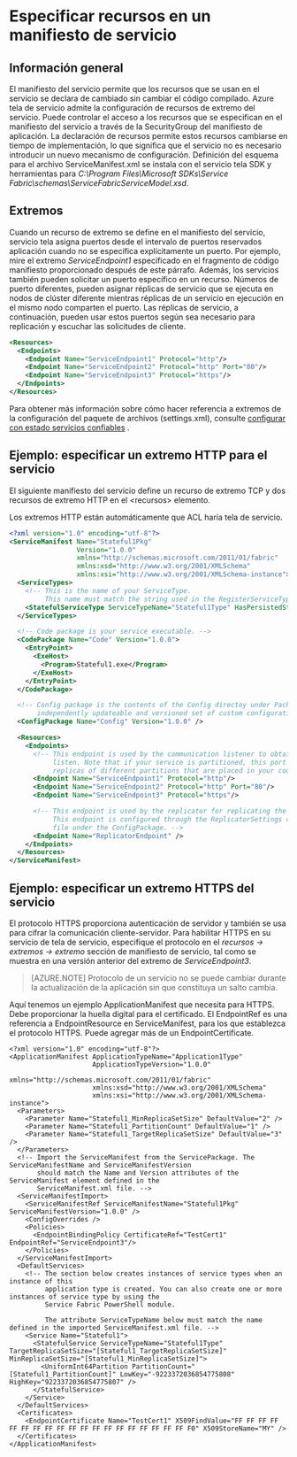 <properties
   pageTitle="Especificar extremos de servicio del servicio tela | Microsoft Azure"
   description="Cómo se describen los recursos de extremo en un manifiesto de servicio, incluido cómo configurar extremos HTTPS"
   services="service-fabric"
   documentationCenter=".net"
   authors="mani-ramaswamy"
   manager="timlt"
   editor=""/>

<tags
   ms.service="service-fabric"
   ms.devlang="dotnet"
   ms.topic="article"
   ms.tgt_pltfrm="NA"
   ms.workload="NA"
   ms.date="09/14/2016"
   ms.author="subramar"/>

# <a name="specify-resources-in-a-service-manifest"></a>Especificar recursos en un manifiesto de servicio

## <a name="overview"></a>Información general

El manifiesto del servicio permite que los recursos que se usan en el servicio se declara de cambiado sin cambiar el código compilado. Azure tela de servicio admite la configuración de recursos de extremo del servicio. Puede controlar el acceso a los recursos que se especifican en el manifiesto del servicio a través de la SecurityGroup del manifiesto de aplicación. La declaración de recursos permite estos recursos cambiarse en tiempo de implementación, lo que significa que el servicio no es necesario introducir un nuevo mecanismo de configuración. Definición del esquema para el archivo ServiceManifest.xml se instala con el servicio tela SDK y herramientas para *C:\Program Files\Microsoft SDKs\Service Fabric\schemas\ServiceFabricServiceModel.xsd*.

## <a name="endpoints"></a>Extremos

Cuando un recurso de extremo se define en el manifiesto del servicio, servicio tela asigna puertos desde el intervalo de puertos reservados aplicación cuando no se especifica explícitamente un puerto. Por ejemplo, mire el extremo *ServiceEndpoint1* especificado en el fragmento de código manifiesto proporcionado después de este párrafo. Además, los servicios también pueden solicitar un puerto específico en un recurso. Números de puerto diferentes, pueden asignar réplicas de servicio que se ejecuta en nodos de clúster diferente mientras réplicas de un servicio en ejecución en el mismo nodo comparten el puerto. Las réplicas de servicio, a continuación, pueden usar estos puertos según sea necesario para replicación y escuchar las solicitudes de cliente.

```xml
<Resources>
  <Endpoints>
    <Endpoint Name="ServiceEndpoint1" Protocol="http"/>
    <Endpoint Name="ServiceEndpoint2" Protocol="http" Port="80"/>
    <Endpoint Name="ServiceEndpoint3" Protocol="https"/>
  </Endpoints>
</Resources>
```

Para obtener más información sobre cómo hacer referencia a extremos de la configuración del paquete de archivos (settings.xml), consulte [configurar con estado servicios confiables](service-fabric-reliable-services-configuration.md) .

## <a name="example-specifying-an-http-endpoint-for-your-service"></a>Ejemplo: especificar un extremo HTTP para el servicio

El siguiente manifiesto del servicio define un recurso de extremo TCP y dos recursos de extremo HTTP en el &lt;recursos&gt; elemento.

Los extremos HTTP están automáticamente que ACL haría tela de servicio.

```xml
<?xml version="1.0" encoding="utf-8"?>
<ServiceManifest Name="Stateful1Pkg"
                 Version="1.0.0"
                 xmlns="http://schemas.microsoft.com/2011/01/fabric"
                 xmlns:xsd="http://www.w3.org/2001/XMLSchema"
                 xmlns:xsi="http://www.w3.org/2001/XMLSchema-instance">
  <ServiceTypes>
    <!-- This is the name of your ServiceType.
         This name must match the string used in the RegisterServiceType call in Program.cs. -->
    <StatefulServiceType ServiceTypeName="Stateful1Type" HasPersistedState="true" />
  </ServiceTypes>

  <!-- Code package is your service executable. -->
  <CodePackage Name="Code" Version="1.0.0">
    <EntryPoint>
      <ExeHost>
        <Program>Stateful1.exe</Program>
      </ExeHost>
    </EntryPoint>
  </CodePackage>

  <!-- Config package is the contents of the Config directoy under PackageRoot that contains an
       independently updateable and versioned set of custom configuration settings for your service. -->
  <ConfigPackage Name="Config" Version="1.0.0" />

  <Resources>
    <Endpoints>
      <!-- This endpoint is used by the communication listener to obtain the port number on which to
           listen. Note that if your service is partitioned, this port is shared with
           replicas of different partitions that are placed in your code. -->
      <Endpoint Name="ServiceEndpoint1" Protocol="http"/>
      <Endpoint Name="ServiceEndpoint2" Protocol="http" Port="80"/>
      <Endpoint Name="ServiceEndpoint3" Protocol="https"/>

      <!-- This endpoint is used by the replicator for replicating the state of your service.
           This endpoint is configured through the ReplicatorSettings config section in the Settings.xml
           file under the ConfigPackage. -->
      <Endpoint Name="ReplicatorEndpoint" />
    </Endpoints>
  </Resources>
</ServiceManifest>
```

## <a name="example-specifying-an-https-endpoint-for-your-service"></a>Ejemplo: especificar un extremo HTTPS del servicio

El protocolo HTTPS proporciona autenticación de servidor y también se usa para cifrar la comunicación cliente-servidor. Para habilitar HTTPS en su servicio de tela de servicio, especifique el protocolo en el *recursos -> extremos -> extremo* sección de manifiesto de servicio, tal como se muestra en una versión anterior del extremo de *ServiceEndpoint3*.

>[AZURE.NOTE] Protocolo de un servicio no se puede cambiar durante la actualización de la aplicación sin que constituya un salto cambia.


Aquí tenemos un ejemplo ApplicationManifest que necesita para HTTPS. Debe proporcionar la huella digital para el certificado. El EndpointRef es una referencia a EndpointResource en ServiceManifest, para los que establezca el protocolo HTTPS. Puede agregar más de un EndpointCertificate.  

```
<?xml version="1.0" encoding="utf-8"?>
<ApplicationManifest ApplicationTypeName="Application1Type"
                     ApplicationTypeVersion="1.0.0"
                     xmlns="http://schemas.microsoft.com/2011/01/fabric"
                     xmlns:xsd="http://www.w3.org/2001/XMLSchema"
                     xmlns:xsi="http://www.w3.org/2001/XMLSchema-instance">
  <Parameters>
    <Parameter Name="Stateful1_MinReplicaSetSize" DefaultValue="2" />
    <Parameter Name="Stateful1_PartitionCount" DefaultValue="1" />
    <Parameter Name="Stateful1_TargetReplicaSetSize" DefaultValue="3" />
  </Parameters>
  <!-- Import the ServiceManifest from the ServicePackage. The ServiceManifestName and ServiceManifestVersion
       should match the Name and Version attributes of the ServiceManifest element defined in the
       ServiceManifest.xml file. -->
  <ServiceManifestImport>
    <ServiceManifestRef ServiceManifestName="Stateful1Pkg" ServiceManifestVersion="1.0.0" />
    <ConfigOverrides />
    <Policies>
      <EndpointBindingPolicy CertificateRef="TestCert1" EndpointRef="ServiceEndpoint3"/>
    </Policies>
  </ServiceManifestImport>
  <DefaultServices>
    <!-- The section below creates instances of service types when an instance of this
         application type is created. You can also create one or more instances of service type by using the
         Service Fabric PowerShell module.

         The attribute ServiceTypeName below must match the name defined in the imported ServiceManifest.xml file. -->
    <Service Name="Stateful1">
      <StatefulService ServiceTypeName="Stateful1Type" TargetReplicaSetSize="[Stateful1_TargetReplicaSetSize]" MinReplicaSetSize="[Stateful1_MinReplicaSetSize]">
        <UniformInt64Partition PartitionCount="[Stateful1_PartitionCount]" LowKey="-9223372036854775808" HighKey="9223372036854775807" />
      </StatefulService>
    </Service>
  </DefaultServices>
  <Certificates>
    <EndpointCertificate Name="TestCert1" X509FindValue="FF FF FF FF FF FF FF FF FF FF FF FF FF FF FF FF FF FF FF F0" X509StoreName="MY" />  
  </Certificates>
</ApplicationManifest>
```
